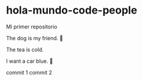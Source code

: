 # hola-mundo-code-people

Mi primer repositorio

The dog is my friend. :dog:

The tea is cold. 

I want a car blue. 🚙

commit 1
commit 2
